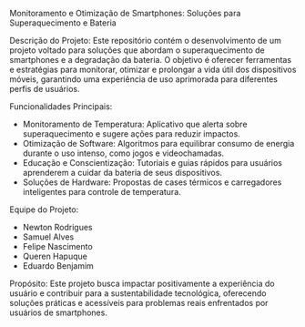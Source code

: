 Monitoramento e Otimização de Smartphones: Soluções para Superaquecimento e Bateria

Descrição do Projeto:
Este repositório contém o desenvolvimento de um projeto voltado para soluções que abordam o superaquecimento de smartphones e a degradação da bateria. O objetivo é oferecer ferramentas e estratégias para monitorar, otimizar e prolongar a vida útil dos dispositivos móveis, garantindo uma experiência de uso aprimorada para diferentes perfis de usuários.

Funcionalidades Principais:
- Monitoramento de Temperatura: Aplicativo que alerta sobre superaquecimento e sugere ações para reduzir impactos.
- Otimização de Software: Algoritmos para equilibrar consumo de energia durante o uso intenso, como jogos e videochamadas.
- Educação e Conscientização: Tutoriais e guias rápidos para usuários aprenderem a cuidar da bateria de seus dispositivos.
- Soluções de Hardware: Propostas de cases térmicos e carregadores inteligentes para controle de temperatura.

Equipe do Projeto:
- Newton Rodrigues
- Samuel Alves
- Felipe Nascimento
- Queren Hapuque
- Eduardo Benjamim

Propósito:
Este projeto busca impactar positivamente a experiência do usuário e contribuir para a sustentabilidade tecnológica, oferecendo soluções práticas e acessíveis para problemas reais enfrentados por usuários de smartphones.
